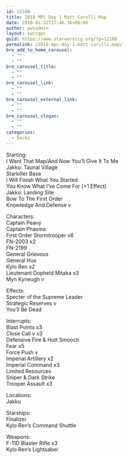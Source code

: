 ```yaml
---
id: 12188
title: 2018 MPC Day 1 Matt Carulli Map
date: 2018-01-22T17:46:36+00:00
author: pwsadmin
layout: swccgpc
guid: https://www.starwarsccg.org/?p=12188
permalink: /2018-mpc-day-1-matt-carulli-map/
bre_add_to_home_carousel:
  - ""
  - ""
bre_carousel_title:
  - ""
  - ""
bre_carousel_link:
  - ""
  - ""
bre_carousel_external_link:
  - ""
  - ""
bre_carousel_slogan:
  - ""
  - ""
categories:
  - Decks
---
```

Starting:  
I Want That Map/And Now You’ll Give It To Me  
Jakku: Taunal Village  
Starkiller Base  
I Will Finish What You Started  
You Know What I’ve Come For (+1 Effect)  
Jakku: Landing Site  
Bow To The First Order  
Knowledge And Defense v

Characters:  
Captain Peavy  
Captain Phasma  
First Order Stormtrooper x6  
FN-2003 x2  
FN-2199  
General Grievous  
General Hux  
Kylo Ren x2  
Lieutenant Dopheld Mitaka x3  
Myn Kyneugh v

Effects:  
Specter of the Supreme Leader  
Strategic Reserves v  
You’ll Be Dead

Interrupts:  
Blast Points x3  
Close Call v x3  
Defensive Fire & Hutt Smooch  
Fear x5  
Force Push v  
Imperial Artillery x2  
Imperial Command x3  
Limited Resources  
Sniper & Dark Strike  
Trooper Assault x3

Locations:  
Jakku

Starships:  
Finalizer  
Kylo Ren’s Command Shuttle

Weapons:  
F-11D Blaster Rifle x3  
Kylo Ren’s Lightsaber